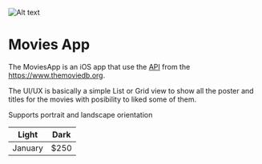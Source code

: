 ![Alt text](https://www.themoviedb.org/assets/2/v4/logos/v2/blue_long_1-8ba2ac31f354005783fab473602c34c3f4fd207150182061e425d366e4f34596.svg "a title")

# Movies App

The MoviesApp is an iOS app that use the [API](https://api.themoviedb.org) from the https://www.themoviedb.org.

The UI/UX is basically a simple List or Grid view to show all the poster and titles for the movies with posibility to liked some of them.

Supports portrait and landscape orientation

| Light    | Dark |
| -------- | ------- |
| January  | $250    |
